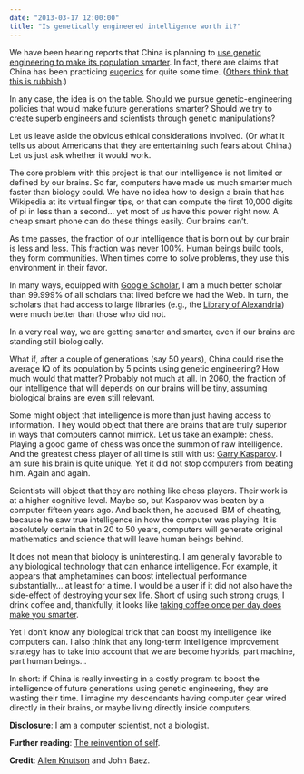 ```yaml
---
date: "2013-03-17 12:00:00"
title: "Is genetically engineered intelligence worth it?"
---
```




We have been hearing reports that China is planning to [use genetic engineering to make its population smarter](http://www.vice.com/read/chinas-taking-over-the-world-with-a-massive-genetic-engineering-program). In fact, there are claims that China has been practicing [eugenics](https://en.wikipedia.org/wiki/Eugenics) for quite some time. ([Others think that this is rubbish](https://eastasiastudent.net/china/edge-org-chinese-eugenics-rubbish/).)

In any case, the idea is on the table. Should we pursue genetic-engineering policies that would make future generations smarter? Should we try to create superb engineers and scientists through genetic manipulations?

Let us leave aside the obvious ethical considerations involved. (Or what it tells us about Americans that they are entertaining such fears about China.) Let us just ask whether it would work.

The core problem with this project is that our intelligence is not limited or defined by our brains. So far, computers have made us much smarter much faster than biology could. We have no idea how to design a brain that has Wikipedia at its virtual finger tips, or that can compute the first 10,000 digits of pi in less than a second&hellip; yet most of us have this power right now. A cheap smart phone can do these things easily. Our brains can&rsquo;t.

As time passes, the fraction of our intelligence that is born out by our brain is less and less. This fraction was never 100%. Human beings build tools, they form communities. When times come to solve problems, they use this environment in their favor.

In many ways, equipped with [Google Scholar](https://scholar.google.com), I am a much better scholar than 99.999% of all scholars that lived before we had the Web. In turn, the scholars that had access to large libraries (e.g., the [Library of Alexandria](https://en.wikipedia.org/wiki/Library_of_Alexandria)) were much better than those who did not.

In a very real way, we are getting smarter and smarter, even if our brains are standing still biologically.

What if, after a couple of generations (say 50 years), China could rise the average IQ of its population by 5 points using genetic engineering? How much would that matter? Probably not much at all. In 2060, the fraction of our intelligence that will depends on our brains will be tiny, assuming biological brains are even still relevant.

Some might object that intelligence is more than just having access to information. They would object that there are brains that are truly superior in ways that computers cannot mimick. Let us take an example: chess. Playing a good game of chess was once the summon of raw intelligence. And the greatest chess player of all time is still with us: [Garry Kasparov](https://en.wikipedia.org/wiki/Garry_Kasparov). I am sure his brain is quite unique. Yet it did not stop computers from beating him. Again and again.

Scientists will object that they are nothing like chess players. Their work is at a higher cognitive level. Maybe so, but Kasparov was beaten by a computer fifteen years ago. And back then, he accused IBM of cheating, because he saw true intelligence in how the computer was playing. It is absolutely certain that in 20 to 50 years, computers will generate original mathematics and science that will leave human beings behind.

It does not mean that biology is uninteresting. I am generally favorable to any biological technology that can enhance intelligence. For example, it appears that amphetamines can boost intellectual performance substantially&hellip; at least for a time. I would be a user if it did not also have the side-effect of destroying your sex life. Short of using such strong drugs, I drink coffee and, thankfully, it looks like [taking coffee once per day does make you smarter](http://link.springer.com/article/10.1007%2Fs00213-005-2159-9?LI=true).

Yet I don&rsquo;t know any biological trick that can boost my intelligence like computers can. I also think that any long-term intelligence improvement strategy has to take into account that we are become hybrids, part machine, part human beings&hellip;

In short: if China is really investing in a costly program to boost the intelligence of future generations using genetic engineering, they are wasting their time. I imagine my descendants having computer gear wired directly in their brains, or maybe living directly inside computers.

__Disclosure__: I am a computer scientist, not a biologist.

__Further reading__: [The reinvention of self](http://seedmagazine.com/content/article/the_reinvention_of_the_self/).

__Credit__: [Allen Knutson](https://plus.google.com/+AllenKnutson/posts/BwnMc9DqEGa) and John Baez.


